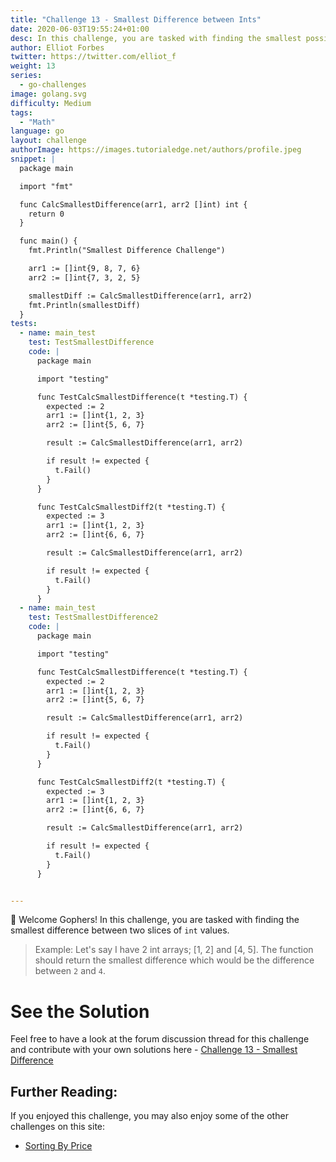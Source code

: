 ```yaml
---
title: "Challenge 13 - Smallest Difference between Ints"
date: 2020-06-03T19:55:24+01:00
desc: In this challenge, you are tasked with finding the smallest possible difference between 2 int slices.
author: Elliot Forbes
twitter: https://twitter.com/elliot_f
weight: 13
series: 
  - go-challenges
image: golang.svg 
difficulty: Medium
tags:
  - "Math"
language: go
layout: challenge
authorImage: https://images.tutorialedge.net/authors/profile.jpeg
snippet: |
  package main

  import "fmt"

  func CalcSmallestDifference(arr1, arr2 []int) int {
    return 0
  }

  func main() {
    fmt.Println("Smallest Difference Challenge")

    arr1 := []int{9, 8, 7, 6}
    arr2 := []int{7, 3, 2, 5}

    smallestDiff := CalcSmallestDifference(arr1, arr2)
    fmt.Println(smallestDiff)
  }
tests:
  - name: main_test
    test: TestSmallestDifference
    code: |
      package main

      import "testing"

      func TestCalcSmallestDifference(t *testing.T) {
        expected := 2
        arr1 := []int{1, 2, 3}
        arr2 := []int{5, 6, 7}

        result := CalcSmallestDifference(arr1, arr2)

        if result != expected {
          t.Fail()
        }
      }

      func TestCalcSmallestDiff2(t *testing.T) {
        expected := 3
        arr1 := []int{1, 2, 3}
        arr2 := []int{6, 6, 7}

        result := CalcSmallestDifference(arr1, arr2)

        if result != expected {
          t.Fail()
        }
      }
  - name: main_test
    test: TestSmallestDifference2
    code: |
      package main

      import "testing"

      func TestCalcSmallestDifference(t *testing.T) {
        expected := 2
        arr1 := []int{1, 2, 3}
        arr2 := []int{5, 6, 7}

        result := CalcSmallestDifference(arr1, arr2)

        if result != expected {
          t.Fail()
        }
      }

      func TestCalcSmallestDiff2(t *testing.T) {
        expected := 3
        arr1 := []int{1, 2, 3}
        arr2 := []int{6, 6, 7}

        result := CalcSmallestDifference(arr1, arr2)

        if result != expected {
          t.Fail()
        }
      }


---
```


👋 Welcome Gophers! In this challenge, you are tasked with finding the smallest difference between two slices of `int` values.

> Example: Let's say I have 2 int arrays; [1, 2] and [4, 5]. The function should return the smallest difference which would be the difference between `2` and `4`.

# See the Solution

Feel free to have a look at the forum discussion thread for this challenge and contribute with your own solutions here - [Challenge 13 - Smallest Difference](https://discuss.tutorialedge.net/t/challenge-13-smallest-difference/34) 

## Further Reading:

If you enjoyed this challenge, you may also enjoy some of the other challenges on this site:

* [Sorting By Price](/challenges/go/sort-by-price/)